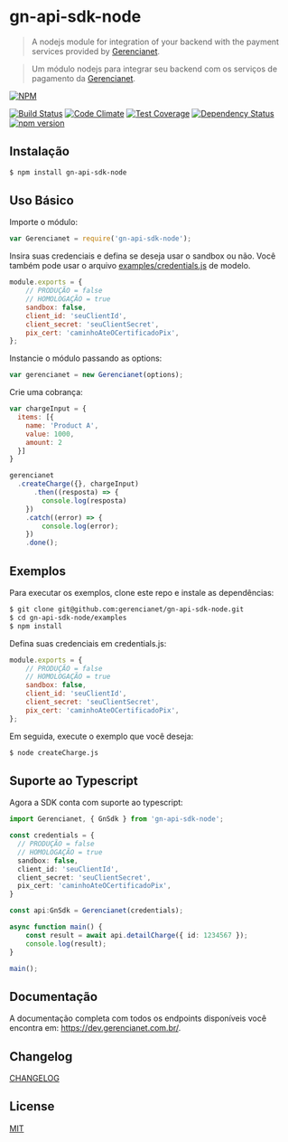 # gn-api-sdk-node

> A nodejs module for integration of your backend with the payment services provided by [Gerencianet](http://gerencianet.com.br).

> Um módulo nodejs para integrar seu backend com os serviços de pagamento da [Gerencianet](http://gerencianet.com.br).

[![NPM](https://nodei.co/npm/gn-api-sdk-node.png?downloads=true&stars=true)](https://nodei.co/npm/gn-api-sdk-node/)

[![Build Status](https://travis-ci.org/gerencianet/gn-api-sdk-node.svg)](https://travis-ci.org/gerencianet/gn-api-sdk-node)
[![Code Climate](https://codeclimate.com/github/gerencianet/gn-api-sdk-node/badges/gpa.svg)](https://codeclimate.com/github/gerencianet/gn-api-sdk-node)
[![Test Coverage](https://codeclimate.com/github/gerencianet/gn-api-sdk-node/badges/coverage.svg)](https://codeclimate.com/github/gerencianet/gn-api-sdk-node/coverage)
[![Dependency Status](https://david-dm.org/gerencianet/gn-api-sdk-node.svg)](https://david-dm.org/gerencianet/gn-api-sdk-node)
[![npm version](https://badge.fury.io/js/gn-api-sdk-node.svg)](http://badge.fury.io/js/gn-api-sdk-node)


## Instalação

```bash
$ npm install gn-api-sdk-node
```

## Uso Básico

Importe o módulo:

```js
var Gerencianet = require('gn-api-sdk-node');
```

Insira suas credenciais e defina se deseja usar o sandbox ou não.
Você também pode usar o arquivo [examples/credentials.js](examples/credentials.js) de modelo.
```js
module.exports = {
	// PRODUÇÃO = false
	// HOMOLOGAÇÃO = true
	sandbox: false,
	client_id: 'seuClientId',
	client_secret: 'seuClientSecret',
	pix_cert: 'caminhoAteOCertificadoPix',
};
```

Instancie o módulo passando as options:

```js
var gerencianet = new Gerencianet(options);
```

Crie uma cobrança:

```js
var chargeInput = {
  items: [{
    name: 'Product A',
    value: 1000,
    amount: 2
  }]
}

gerencianet
  .createCharge({}, chargeInput)
      .then((resposta) => {
        console.log(resposta)
    })
    .catch((error) => {
        console.log(error);
    })
    .done();
```

## Exemplos

Para executar os exemplos, clone este repo e instale as dependências:

```bash
$ git clone git@github.com:gerencianet/gn-api-sdk-node.git
$ cd gn-api-sdk-node/examples
$ npm install
```

Defina suas credenciais em credentials.js:

```js
module.exports = {
	// PRODUÇÃO = false
	// HOMOLOGAÇÃO = true
	sandbox: false,
	client_id: 'seuClientId',
	client_secret: 'seuClientSecret',
	pix_cert: 'caminhoAteOCertificadoPix',
};
```

Em seguida, execute o exemplo que você deseja:

```bash
$ node createCharge.js
```

## Suporte ao Typescript

Agora a SDK conta com suporte ao typescript:

```typescript
import Gerencianet, { GnSdk } from 'gn-api-sdk-node';

const credentials = {
  // PRODUÇÃO = false
  // HOMOLOGAÇÃO = true
  sandbox: false,
  client_id: 'seuClientId',
  client_secret: 'seuClientSecret',
  pix_cert: 'caminhoAteOCertificadoPix',
}

const api:GnSdk = Gerencianet(credentials);

async function main() {
    const result = await api.detailCharge({ id: 1234567 });
    console.log(result);
}

main();
```

## Documentação

A documentação completa com todos os endpoints disponíveis você encontra em: https://dev.gerencianet.com.br/.

## Changelog

[CHANGELOG](https://github.com/gerencianet/gn-api-sdk-node/tree/master/CHANGELOG.md)

## License

[MIT](LICENSE)
